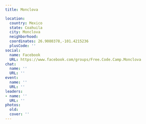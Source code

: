 ```yaml
---
title: Monclova

location:
  country: Mexico
  state: Coahuila
  city: Monclova
  neighborhood: 
  coordinates: 26.9080378,-101.4215236
  plusCode: ''
social:
  name: Facebook
  URL: https://www.facebook.com/groups/Free.Code.Camp.Monclova
chat:
  name: ''
  URL: ''
event:
  name: ''
  URL: ''
leaders:
- name: ''
  URL: ''
photos:
  old: 
  cover: ''
---
```

